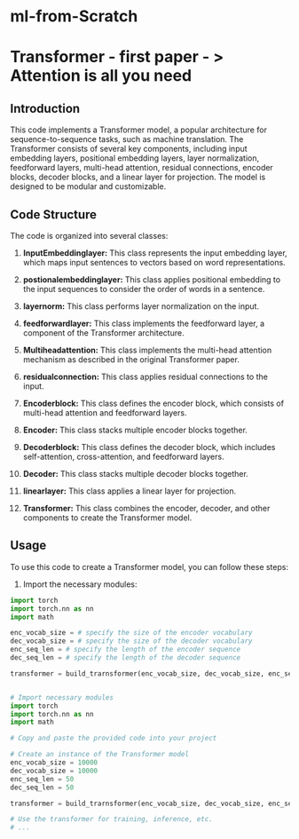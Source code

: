 # ml-from-Scratch

# Transformer - first paper - > Attention is all you need

## Introduction

This code implements a Transformer model, a popular architecture for sequence-to-sequence tasks, such as machine translation. The Transformer consists of several key components, including input embedding layers, positional embedding layers, layer normalization, feedforward layers, multi-head attention, residual connections, encoder blocks, decoder blocks, and a linear layer for projection. The model is designed to be modular and customizable.

## Code Structure

The code is organized into several classes:

1. **InputEmbeddinglayer:** This class represents the input embedding layer, which maps input sentences to vectors based on word representations.

2. **postionalembeddinglayer:** This class applies positional embedding to the input sequences to consider the order of words in a sentence.

3. **layernorm:** This class performs layer normalization on the input.

4. **feedforwardlayer:** This class implements the feedforward layer, a component of the Transformer architecture.

5. **Multiheadattention:** This class implements the multi-head attention mechanism as described in the original Transformer paper.

6. **residualconnection:** This class applies residual connections to the input.

7. **Encoderblock:** This class defines the encoder block, which consists of multi-head attention and feedforward layers.

8. **Encoder:** This class stacks multiple encoder blocks together.

9. **Decoderblock:** This class defines the decoder block, which includes self-attention, cross-attention, and feedforward layers.

10. **Decoder:** This class stacks multiple decoder blocks together.

11. **linearlayer:** This class applies a linear layer for projection.

12. **Transformer:** This class combines the encoder, decoder, and other components to create the Transformer model.

## Usage

To use this code to create a Transformer model, you can follow these steps:

1. Import the necessary modules:

```python
import torch
import torch.nn as nn
import math

enc_vocab_size = # specify the size of the encoder vocabulary
dec_vocab_size = # specify the size of the decoder vocabulary
enc_seq_len = # specify the length of the encoder sequence
dec_seq_len = # specify the length of the decoder sequence

transformer = build_trarnsformer(enc_vocab_size, dec_vocab_size, enc_seq_len, dec_seq_len)


# Import necessary modules
import torch
import torch.nn as nn
import math

# Copy and paste the provided code into your project

# Create an instance of the Transformer model
enc_vocab_size = 10000
dec_vocab_size = 10000
enc_seq_len = 50
dec_seq_len = 50

transformer = build_trarnsformer(enc_vocab_size, dec_vocab_size, enc_seq_len, dec_seq_len)

# Use the transformer for training, inference, etc.
# ...

